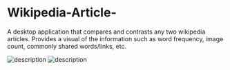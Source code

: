 # Wikipedia-Article-
A desktop application that compares and contrasts any two wikipedia articles. Provides a visual of the information such as word frequency, image count, commonly shared words/links, etc.


![description](https://i.imgur.com/8xtBWSv.png)
![description](https://i.imgur.com/wWYi4lj.png)